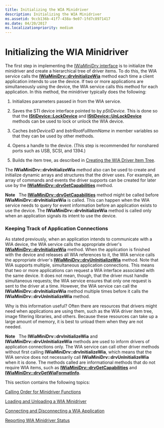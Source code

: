 ```yaml
---
title: Initializing the WIA Minidriver
description: Initializing the WIA Minidriver
ms.assetid: 9ccb136b-41f7-438a-9e07-1fd7c8971417
ms.date: 04/20/2017
ms.localizationpriority: medium
---
```


# Initializing the WIA Minidriver





The first step in implementing the [IWiaMiniDrv interface](https://docs.microsoft.com/windows-hardware/drivers/ddi/wiamindr_lh/nn-wiamindr_lh-iwiaminidrv) is to initialize the minidriver and create a hierarchical tree of driver items. To do this, the WIA service calls the [**IWiaMiniDrv::drvInitializeWia**](https://docs.microsoft.com/windows-hardware/drivers/ddi/wiamindr_lh/nf-wiamindr_lh-iwiaminidrv-drvinitializewia) method each time a client application intends to use the device. If two or more applications are simultaneously using the device, the WIA service calls this method for each application. In this method, the minidriver typically does the following:

1.  Initializes parameters passed in from the WIA service.

2.  Saves the STI device interface pointed to by *pStiDevice.* This is done so that the [**IStiDevice::LockDevice**](https://docs.microsoft.com/windows-hardware/drivers/ddi/sti/nf-sti-istidevice-lockdevice) and [**IStiDevice::UnLockDevice**](https://docs.microsoft.com/windows-hardware/drivers/ddi/sti/nf-sti-istidevice-unlockdevice) methods can be used to lock or unlock the WIA device.

3.  Caches *bstrDeviceID* and *bstrRootFullItemName* in member variables so that they can be used by other methods.

4.  Opens a handle to the device. (This step is recommended for nonshared ports such as USB, SCSI, and 1394.)

5.  Builds the item tree, as described in [Creating the WIA Driver Item Tree](creating-the-wia-driver-item-tree.md).

The **IWiaMiniDrv::drvInitializeWia** method also can be used to create and initialize dynamic arrays and structures that the driver uses. For example, an array of commands and events the driver supports can be created for later use by the [**IWiaMiniDrv::drvGetCapabilities**](https://docs.microsoft.com/windows-hardware/drivers/ddi/wiamindr_lh/nf-wiamindr_lh-iwiaminidrv-drvgetcapabilities) method.

**Note**   The [**IWiaMiniDrv::drvGetCapabilities**](https://docs.microsoft.com/windows-hardware/drivers/ddi/wiamindr_lh/nf-wiamindr_lh-iwiaminidrv-drvgetcapabilities) method might be called before **IWiaMiniDrv::drvInitializeWia** is called. This can happen when the WIA service needs to query for event information before an application exists to use the device. The **IWiaMiniDrv::drvInitializeWia** method is called only when an application signals its intent to use the device.

 

### Keeping Track of Application Connections

As stated previously, when an application intends to communicate with a WIA device, the WIA service calls the appropriate driver's [**IWiaMiniDrv::drvInitializeWia**](https://docs.microsoft.com/windows-hardware/drivers/ddi/wiamindr_lh/nf-wiamindr_lh-iwiaminidrv-drvinitializewia) method. When the application is finished with the device and releases all WIA references to it, the WIA service calls the appropriate driver's [**IWiaMiniDrv::drvUnInitializeWia**](https://docs.microsoft.com/windows-hardware/drivers/ddi/wiamindr_lh/nf-wiamindr_lh-iwiaminidrv-drvuninitializewia) method. Note that WIA supports multiple, simultaneous application connections. This means that two or more applications can request a WIA interface associated with the same device. It does not mean, though, that the driver must handle simultaneous requests; the WIA service ensures that only one request is sent to the driver at a time. However, the WIA service can call the **IWiaMiniDrv::drvInitializeWia** method multiple times before it calls the **IWiaMiniDrv::drvUnInitializeWia** method.

Why is this information useful? Often there are resources that drivers might need when applications are using them, such as the WIA driver item tree, image filtering libraries, and others. Because these resources can take up a large amount of memory, it is best to unload them when they are not needed.

**Note**   The **IWiaMiniDrv::drvInitializeWia** and **IWiaMiniDrv::drvUnInitializeWia** methods are used to inform drivers of application connections only. The WIA service can call other driver methods without first calling **IWiaMiniDrv::drvInitializeWia**, which means that the WIA service does not necessarily call **IWiaMiniDrv::drvUnInitializeWia** when it is done. The methods called are informational methods that do not require WIA items, such as [**IWiaMiniDrv::drvGetCapabilities**](https://docs.microsoft.com/windows-hardware/drivers/ddi/wiamindr_lh/nf-wiamindr_lh-iwiaminidrv-drvgetcapabilities) and [**IWiaMiniDrv::drvGetWiaFormatInfo**](https://docs.microsoft.com/windows-hardware/drivers/ddi/wiamindr_lh/nf-wiamindr_lh-iwiaminidrv-drvgetwiaformatinfo).

 

This section contains the following topics:

[Calling Order for Minidriver Functions](calling-order-for-minidriver-functions.md)

[Loading and Unloading a WIA Minidriver](loading-and-unloading-a-wia-minidriver.md)

[Connecting and Disconnecting a WIA Application](connecting-and-disconnecting-a-wia-application.md)

[Reporting WIA Minidriver Status](reporting-wia-minidriver-status.md)

 

 




